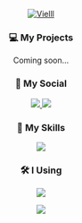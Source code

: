 <p align="center"> 
<a href="https://github.com/Vielll"><img src="https://readme-typing-svg.herokuapp.com?lines=%E2%98%82+Hi+I'm+Vieel;%E2%98%82+Owner+on+GlaceMC&font=Fira%20Code&center=true&width=380&height=50&duration=4000&pause=3000" alt="Vielll" /></a>
</p>
  
<h3 align="center">💻 My Projects</h3>
<p align="center">Coming soon...</p>

<h3 align="center">👤 My Social</h3>
<p align="center">
  <a href="https://discord.glacemc.it">
    <img src="https://skillicons.dev/icons?i=discord" />
  </a>
  <a href="https://www.instagram.com/sonoviel">
    <img src="https://skillicons.dev/icons?i=instagram" />
  </a>
</p>

<h3 align="center">📜 My Skills</h3>
<p align="center">
  <a href="https://github.com/Vielll">
    <img src="https://skillicons.dev/icons?i=java,js,html,css,nodejs,mysql" />
  </a>
</p>

<h3 align="center">🛠 I Using</h3>
<p align="center">
  <a href="https://github.com/Vielll">
    <img src="https://skillicons.dev/icons?i=idea,vscode,ps,ai,wordpress" />
  </a>
</p>

<p align="center">
<img src="https://github-readme-stats.vercel.app/api?username=Vielll&include_all_commits=true&show_icons=true&count_private=true&theme=dark"/>
</p>
